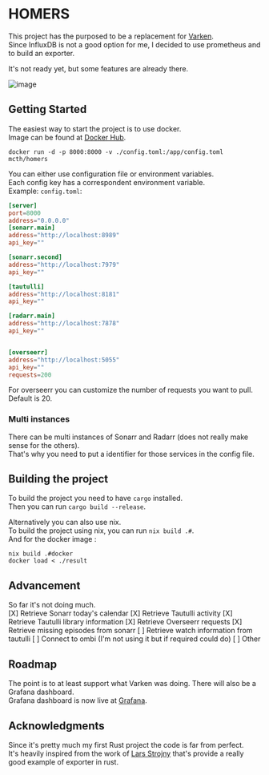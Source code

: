 # HOMERS

This project has the purposed to be a replacement for [Varken](https://github.com/Boerderij/Varken).   
Since InfluxDB is not a good option for me, I decided to use prometheus and to build an exporter. 

It's not ready yet, but some features are already there. 

![image](https://github.com/user-attachments/assets/9a0c2fb0-52f3-439d-b590-9c6698994d10)


## Getting Started

The easiest way to start the project is to use docker.  
Image can be found at [Docker Hub](https://hub.docker.com/repository/docker/mcth/homers). 

``` 
docker run -d -p 8000:8000 -v ./config.toml:/app/config.toml mcth/homers
```
You can either use configuration file or environment variables.   
Each config key has a correspondent environment variable.  
Example: `config.toml`:
```toml
[server]
port=8000
address="0.0.0.0"
[sonarr.main]
address="http://localhost:8989"
api_key=""

[sonarr.second]
address="http://localhost:7979"
api_key=""

[tautulli]
address="http://localhost:8181"
api_key=""

[radarr.main]
address="http://localhost:7878"
api_key=""


[overseerr]
address="http://localhost:5055"
api_key=""
requests=200
```

For overseerr you can customize the number of requests you want to pull. Default is 20.  

### Multi instances

There can be multi instances of Sonarr and Radarr (does not really make sense for the others).  
That's why you need to put a identifier for those services in the config file.


## Building the project 

To build the project you need to have `cargo` installed.  
Then you can run `cargo build --release`. 

Alternatively you can also use nix.  
To build the project using nix, you can run `nix build .#`.   
And for the docker image : 
```
nix build .#docker
docker load < ./result
```


## Advancement

So far it's not doing much.   
[X] Retrieve Sonarr today's calendar
[X] Retrieve Tautulli activity
[X] Retrieve Tautulli library information
[X] Retrieve Overseerr requests
[X] Retrieve missing episodes from sonarr
[ ] Retrieve watch information from tautulli
[ ] Connect to ombi (I'm not using it but if required could do)
[ ] Other

## Roadmap

The point is to at least support what Varken was doing. 
There will also be a Grafana dashboard.  
Grafana dashboard is now live at [Grafana](https://grafana.com/grafana/dashboards/20744).


## Acknowledgments

Since it's pretty much my first Rust project the code is far from perfect.  
It's heavily inspired from the work of [Lars Strojny](https://github.com/lstrojny/prometheus-weathermen) that's provide a really good example of exporter in rust.  
